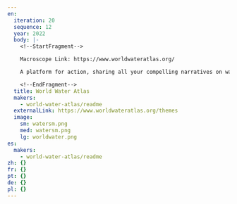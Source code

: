 ```yaml
---
en:
  iteration: 20
  sequence: 12
  year: 2022
  body: |-
    <!--StartFragment-->

    Macroscope Link: https://www.worldwateratlas.org/

    A platform for action, sharing all your compelling narratives on water

    <!--EndFragment-->
  title: World Water Atlas
  makers:
    - world-water-atlas/readme
  externalLink: https://www.worldwateratlas.org/themes
  image:
    sm: watersm.png
    med: watersm.png
    lg: worldwater.png
es:
  makers:
    - world-water-atlas/readme
zh: {}
fr: {}
pt: {}
de: {}
pl: {}
---
```

